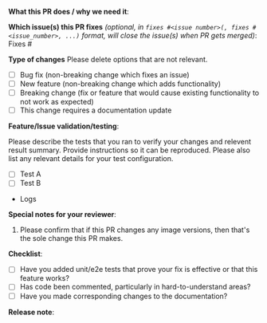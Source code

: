 <!--  Thanks for sending a pull request!  Here are some tips for you:
1. If this is your first time, read our contributor guidelines https://www.kubeflow.org/docs/about/contributing/ and developer guide https://github.com/kserve/kserve/blob/master/docs/DEVELOPER_GUIDE.md
2. If you want *faster* PR reviews, read how: https://git.k8s.io/community/contributors/guide/pull-requests.md#best-practices-for-faster-reviews
3. Follow the instructions for writing a release note: https://git.k8s.io/community/contributors/guide/release-notes.md
4. If the PR is unfinished, see how to mark it: https://git.k8s.io/community/contributors/guide/pull-requests.md#marking-unfinished-pull-requests
-->

**What this PR does / why we need it**:

**Which issue(s) this PR fixes** *(optional, in `fixes #<issue number>(, fixes #<issue_number>, ...)` format, will close the issue(s) when PR gets merged)*:
Fixes #

**Type of changes**
Please delete options that are not relevant.

- [ ] Bug fix (non-breaking change which fixes an issue)
- [ ] New feature (non-breaking change which adds functionality)
- [ ] Breaking change (fix or feature that would cause existing functionality to not work as expected)
- [ ] This change requires a documentation update

**Feature/Issue validation/testing**:

Please describe the tests that you ran to verify your changes and relevent result summary. Provide instructions so it can be reproduced.
Please also list any relevant details for your test configuration.

- [ ] Test A
- [ ] Test B

- Logs

**Special notes for your reviewer**:

1. Please confirm that if this PR changes any image versions, then that's the sole change this PR makes.

**Checklist**:

- [ ] Have you added unit/e2e tests that prove your fix is effective or that this feature works?
- [ ] Has code been commented, particularly in hard-to-understand areas?
- [ ] Have you made corresponding changes to the documentation?

**Release note**:
<!--  Write your release note:
1. Enter your extended release note in the below block. If the PR requires additional action from users switching to the new release, include the string "action required".
2. If no release note is required, just write "NONE".
-->
```release-note

```
